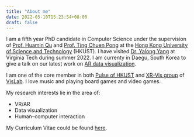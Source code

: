 ```yaml
---
title: "About me"
date: 2022-05-10T15:23:54+08:00
draft: false
---
```


I am a fifth year PhD candidate in Computer Science under the supervision of [Prof. Huamin Qu](http://huamin.org) and [Prof. Ting Chuen Pong](https://seng.hkust.edu.hk/about/people/faculty/ting-chuen-pong) at the [Hong Kong University of Science and Technology](https://www.ust.hk) (HKUST). I have visited [Dr. Yalong Yang](https://vis.yalongyang.com/) at Virginia Tech during summer 2022. I am currenty in Daegu, South Korea to give a talk on our latest work on [AR data visualization](https://doi.org/10.1109/TVCG.2022.3209386).

I am one of the core member in both [Pulse of HKUST](https://pulse.ust.hk) and [XR-Vis group](http://vis.cse.ust.hk/groups/xr-vis) of [VisLab](http://vis.cse.ust.hk). I love music and playing board games and video games.

My research interests lie in the area of:
- VR/AR
- Data visualization
- Human–computer interaction

My Curriculum Vitae could be found [here](/cv.pdf).
